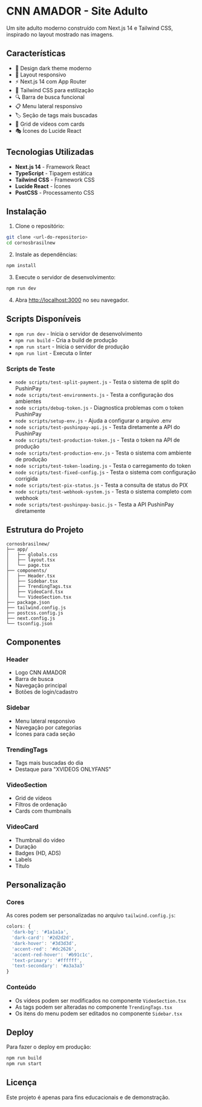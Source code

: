 # CNN AMADOR - Site Adulto

Um site adulto moderno construído com Next.js 14 e Tailwind CSS, inspirado no layout mostrado nas imagens.

## Características

- 🎨 Design dark theme moderno
- 📱 Layout responsivo
- ⚡ Next.js 14 com App Router
- 🎯 Tailwind CSS para estilização
- 🔍 Barra de busca funcional
- 📋 Menu lateral responsivo
- 🏷️ Seção de tags mais buscadas
- 🎥 Grid de vídeos com cards
- 🎭 Ícones do Lucide React

## Tecnologias Utilizadas

- **Next.js 14** - Framework React
- **TypeScript** - Tipagem estática
- **Tailwind CSS** - Framework CSS
- **Lucide React** - Ícones
- **PostCSS** - Processamento CSS

## Instalação

1. Clone o repositório:
```bash
git clone <url-do-repositorio>
cd cornosbrasilnew
```

2. Instale as dependências:
```bash
npm install
```

3. Execute o servidor de desenvolvimento:
```bash
npm run dev
```

4. Abra [http://localhost:3000](http://localhost:3000) no seu navegador.

## Scripts Disponíveis

- `npm run dev` - Inicia o servidor de desenvolvimento
- `npm run build` - Cria a build de produção
- `npm run start` - Inicia o servidor de produção
- `npm run lint` - Executa o linter

### Scripts de Teste

- `node scripts/test-split-payment.js` - Testa o sistema de split do PushinPay
- `node scripts/test-environments.js` - Testa a configuração dos ambientes
- `node scripts/debug-token.js` - Diagnostica problemas com o token PushinPay
- `node scripts/setup-env.js` - Ajuda a configurar o arquivo .env
- `node scripts/test-pushinpay-api.js` - Testa diretamente a API do PushinPay
- `node scripts/test-production-token.js` - Testa o token na API de produção
- `node scripts/test-production-env.js` - Testa o sistema com ambiente de produção
- `node scripts/test-token-loading.js` - Testa o carregamento do token
- `node scripts/test-fixed-config.js` - Testa o sistema com configuração corrigida
- `node scripts/test-pix-status.js` - Testa a consulta de status do PIX
- `node scripts/test-webhook-system.js` - Testa o sistema completo com webhook
- `node scripts/test-pushinpay-basic.js` - Testa a API PushinPay diretamente

## Estrutura do Projeto

```
cornosbrasilnew/
├── app/
│   ├── globals.css
│   ├── layout.tsx
│   └── page.tsx
├── components/
│   ├── Header.tsx
│   ├── Sidebar.tsx
│   ├── TrendingTags.tsx
│   ├── VideoCard.tsx
│   └── VideoSection.tsx
├── package.json
├── tailwind.config.js
├── postcss.config.js
├── next.config.js
└── tsconfig.json
```

## Componentes

### Header
- Logo CNN AMADOR
- Barra de busca
- Navegação principal
- Botões de login/cadastro

### Sidebar
- Menu lateral responsivo
- Navegação por categorias
- Ícones para cada seção

### TrendingTags
- Tags mais buscadas do dia
- Destaque para "XVIDEOS ONLYFANS"

### VideoSection
- Grid de vídeos
- Filtros de ordenação
- Cards com thumbnails

### VideoCard
- Thumbnail do vídeo
- Duração
- Badges (HD, ADS)
- Labels
- Título

## Personalização

### Cores
As cores podem ser personalizadas no arquivo `tailwind.config.js`:

```javascript
colors: {
  'dark-bg': '#1a1a1a',
  'dark-card': '#2d2d2d',
  'dark-hover': '#3d3d3d',
  'accent-red': '#dc2626',
  'accent-red-hover': '#b91c1c',
  'text-primary': '#ffffff',
  'text-secondary': '#a3a3a3'
}
```

### Conteúdo
- Os vídeos podem ser modificados no componente `VideoSection.tsx`
- As tags podem ser alteradas no componente `TrendingTags.tsx`
- Os itens do menu podem ser editados no componente `Sidebar.tsx`

## Deploy

Para fazer o deploy em produção:

```bash
npm run build
npm run start
```

## Licença

Este projeto é apenas para fins educacionais e de demonstração. 